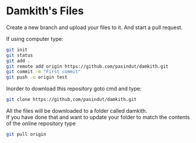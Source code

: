 # Damkith's Files

Create a new branch and upload your files to it. And start a pull request.

If using computer type:
```bash
git init
git status
git add .
git remote add origin https://github.com/pasindut/damkith.git
git commit -m "First commit"
git push -u origin test
```

Inorder to download this repository goto cmd and type:
```bash
git clone https://github,com/pasindut/damkith.git
```
All the files will be downloaded to a folder called damkith. <br/>
If you have done that and want to update your folder to match the contents of the online repository type
```bash
git pull origin
```
